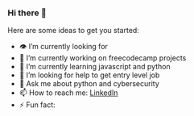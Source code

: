 ### Hi there 👋

Here are some ideas to get you started:
- 👁 I’m currently looking for 
- 🔭 I’m currently working on freecodecamp projects
- 🌱 I’m currently learning javascript and python
- 🤔 I’m looking for help to get entry level job
- 💬 Ask me about python and cybersecurity
- 📫 How to reach me: <a href="https://www.linkedin.com/in/yashkumar-bhadja-586892199">LinkedIn</a>
- ⚡ Fun fact: 

